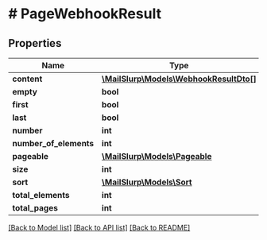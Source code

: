 # # PageWebhookResult

## Properties

Name | Type | Description | Notes
------------ | ------------- | ------------- | -------------
**content** | [**\MailSlurp\Models\WebhookResultDto[]**](WebhookResultDto) |  | [optional] 
**empty** | **bool** |  | [optional] 
**first** | **bool** |  | [optional] 
**last** | **bool** |  | [optional] 
**number** | **int** |  | [optional] 
**number_of_elements** | **int** |  | [optional] 
**pageable** | [**\MailSlurp\Models\Pageable**](Pageable) |  | [optional] 
**size** | **int** |  | [optional] 
**sort** | [**\MailSlurp\Models\Sort**](Sort) |  | [optional] 
**total_elements** | **int** |  | [optional] 
**total_pages** | **int** |  | [optional] 

[[Back to Model list]](../../README#documentation-for-models) [[Back to API list]](../../README#documentation-for-api-endpoints) [[Back to README]](../../README)


